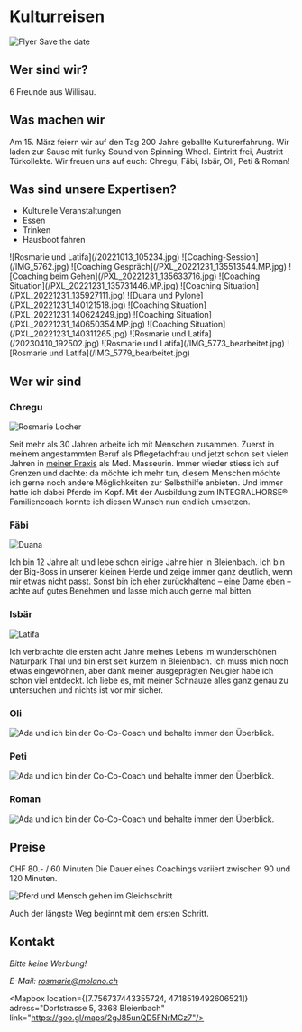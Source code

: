 <script>
    import Gallery from '$lib/components/Gallery.svelte';
    import Columns from '$lib/components/Columns.svelte';
    import ImgText from '$lib/components/ImgText.svelte';
    import Mapbox from '$lib/components/Mapbox.svelte';
</script>

# Kulturreisen

<ImgText>

![Flyer Save the date](static/200JahreKulturreisen_Savethedate.jpgg#size=95vw)

<figcaption><Bildinschrift>

</ImgText>

## Wer sind wir?

6 Freunde aus Willisau.

## Was machen wir

Am 15. März feiern wir auf den Tag 200 Jahre geballte Kulturerfahrung. Wir laden zur Sause mit funky Sound von Spinning Wheel. Eintritt frei, Austritt Türkollekte. Wir freuen uns auf euch: Chregu, Fäbi, Isbär, Oli, Peti & Roman! 


## Was sind unsere Expertisen?

- Kulturelle Veranstaltungen
- Essen
- Trinken
- Hausboot fahren

<Gallery>
![Rosmarie und Latifa](/20221013_105234.jpg)
![Coaching-Session](/IMG_5762.jpg)
![Coaching Gespräch](/PXL_20221231_135513544.MP.jpg)
![Coaching beim Gehen](/PXL_20221231_135633716.jpg)
![Coaching Situation](/PXL_20221231_135731446.MP.jpg)
![Coaching Situation](/PXL_20221231_135927111.jpg)
![Duana und Pylone](/PXL_20221231_140121518.jpg)
![Coaching Situation](/PXL_20221231_140624249.jpg)
![Coaching Situation](/PXL_20221231_140650354.MP.jpg)
![Coaching Situation](/PXL_20221231_140311265.jpg)
![Rosmarie und Latifa](/20230410_192502.jpg)
![Rosmarie und Latifa](/IMG_5773_bearbeitet.jpg)
![Rosmarie und Latifa](/IMG_5779_bearbeitet.jpg)
</Gallery>

## Wer wir sind

<Columns>

<div class="hero">

### Chregu

![Rosmarie Locher](/_20200404_155109.jpg#size=45vw)

Seit mehr als 30 Jahren arbeite ich mit Menschen zusammen. Zuerst in meinem angestammten Beruf als Pflegefachfrau und jetzt schon seit vielen Jahren in [meiner Praxis](https://www.gesundheits-praxis-locher.ch/) als Med. Masseurin.
Immer wieder stiess ich auf Grenzen und dachte: da möchte ich mehr tun, diesem Menschen möchte ich gerne noch andere Möglichkeiten zur Selbsthilfe anbieten.
Und immer hatte ich dabei Pferde im Kopf.
Mit der Ausbildung zum INTEGRALHORSE® Familiencoach konnte ich diesen Wunsch nun endlich umsetzen.

</div>
<div class="hero">

### Fäbi

![Duana](/20201111_111555.jpg#size=45vw)

Ich bin 12 Jahre alt und lebe schon einige Jahre hier in Bleienbach.
Ich bin der Big-Boss in unserer kleinen Herde und zeige immer ganz deutlich, wenn mir etwas nicht passt. Sonst bin ich eher zurückhaltend – eine Dame eben – achte auf gutes Benehmen und lasse mich auch gerne mal bitten.

</div>
<div class="hero">

### Isbär

![Latifa](/20221013_103340.jpg#size=45vw)

Ich verbrachte die ersten acht Jahre meines Lebens im wunderschönen Naturpark Thal und bin erst seit kurzem in Bleienbach. Ich muss mich noch etwas eingewöhnen, aber dank meiner ausgeprägten Neugier habe ich schon viel entdeckt.
Ich liebe es, mit meiner Schnauze alles ganz genau zu untersuchen und nichts ist vor mir sicher.

</div>
<div class="hero">

### Oli

![Ada](/ada_new.jpg#size=45vw)
und ich bin der Co-Co-Coach und behalte immer den Überblick.

</div>
<div class="hero">

### Peti

![Ada](/ada_new.jpg#size=45vw)
und ich bin der Co-Co-Coach und behalte immer den Überblick.

</div>
<div class="hero">

### Roman

![Ada](/ada_new.jpg#size=45vw)
und ich bin der Co-Co-Coach und behalte immer den Überblick.

</div>

</Columns>

## Preise

CHF 80.- / 60 Minuten
Die Dauer eines Coachings variiert zwischen 90 und 120 Minuten.

<ImgText>

![Pferd und Mensch gehen im Gleichschritt](/IMG_5747.jpg#size=95vw)

<figcaption>

Auch der längste Weg beginnt mit dem ersten Schritt.

</figcaption>

</ImgText>

## Kontakt

<address>
Bitte keine Werbung!<br>


E-Mail: [rosmarie@molano.ch](mailto:rosmarie@molano.ch)

</address>

<Mapbox location={[7.756737443355724, 47.18519492606521]} adress="Dorfstrasse 5, 3368 Bleienbach" link="https://goo.gl/maps/2gJ85unQD5FNrMCz7"/>
